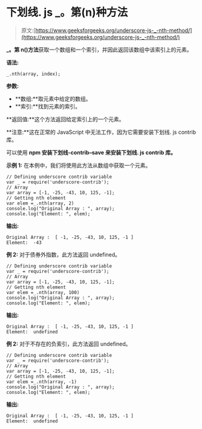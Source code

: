 # 下划线. js _。第(n)种方法

> 原文:[https://www.geeksforgeeks.org/underscore-js-_-nth-method/](https://www.geeksforgeeks.org/underscore-js-_-nth-method/)

**_。第 n()方法**获取一个数组和一个索引，并因此返回该数组中该索引上的元素。

**语法:**

```
_.nth(array, index);
```

**参数:**

*   **数组:**取元素中给定的数组。
*   **索引:**找到元素的索引。

**返回值:**这个方法返回给定索引上的一个元素。

**注意:**这在正常的 JavaScript 中无法工作，因为它需要安装下划线. js contrib 库。

可以使用 **npm 安装下划线-contrib–save 来安装下划线. js contrib 库。**

**示例 1:** 在本例中，我们将使用此方法从数组中获取一个元素。

```
// Defining underscore contrib variable
var _ = require('underscore-contrib'); 
// Array
var array = [-1, -25, -43, 10, 125, -1];
// Getting nth element
var elem =_.nth(array, 2)
console.log("Original Array : ", array);
console.log("Element: ", elem);
```

**输出:**

```
Original Array :  [ -1, -25, -43, 10, 125, -1 ]
Element:  -43
```

**例 2:** 对于债券外指数，此方法返回 undefined。

```
// Defining underscore contrib variable
var _ = require('underscore-contrib'); 
// Array
var array = [-1, -25, -43, 10, 125, -1];
// Getting nth element
var elem =_.nth(array, 100)
console.log("Original Array : ", array);
console.log("Element: ", elem);
```

**输出:**

```
Original Array :  [ -1, -25, -43, 10, 125, -1 ]
Element:  undefined
```

**例 2:** 对于不存在的负索引，此方法返回 undefined。

```
// Defining underscore contrib variable
var _ = require('underscore-contrib'); 
// Array
var array = [-1, -25, -43, 10, 125, -1];
// Getting nth element
var elem =_.nth(array, -1)
console.log("Original Array : ", array);
console.log("Element: ", elem);
```

**输出:**

```
Original Array :  [ -1, -25, -43, 10, 125, -1 ]
Element:  undefined

```